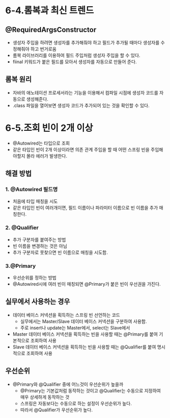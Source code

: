 # 6-4.롬복과 최신 트렌드

## @RequiredArgsConstructor

- 생성자 주입을 하려면 생성자를 추가해줘야 하고 필드가 추가될 때마다 생성자를 수정해줘야 하고 번거로움
- 롬복 라이브러리를 이용하여 필드 주입처럼 생성자 주입을 할 수 있다.
- fiinal 키워드가 붙은 필드를 모아서 생성자를 자동으로 만들어 준다.

## 롬복 원리

- 자바의 애노테이션 프로세서라는 기능을 이용해서 컴파일 시점에 생성자 코드를 자동으로 생성해준다.
- .class 파일을 열어보면 생성자 코드가 추가되어 있는 것을 확인할 수 있다.

# 6-5.조회 빈이 2개 이상

- @Autowired는 타입으로 조회
- 같은 타입인 빈이 2개 이상이라면 의존 관계 주입을 할 때 어떤 스프링 빈을 주입해야할지 몰라 에러가 발생한다.

## 해결 방법

### 1. @Autowired 필드명

- 처음에 타입 매칭을 시도
- 같은 타입인 빈이 여러개이면, 필드 이름이나 파라미터 이름으로 빈 이름을 추가 매칭한다.

### 2. @Qualifier

- 추가 구분자를 붙여주는 방법
- 빈 이름을 변경하는 것은 아님
- 추가 구분자로 못찾으면 빈 이름으로 매칭을 시도함.

### 3.@Primary

- 우선순위를 정하는 방법
- @Autowired시에 여러 빈이 매칭되면 @Primary가 붙은 빈이 우선권을 가진다.

## 실무에서 사용하는 경우

- 데이터 베이스 커넥션을 획득하는 스프링 빈 선언하는 코드
    - 실무에서는 Master/Slave 데이터 베이스 커넥션을 구분하여 사용함.
    - 주로 insert나 update는 Master에서, select는 Slave에서
- Master 데이터 베이스 커넥션을 획득하는 빈을 사용할 때는 @Primary를 붙여 기본적으로 조회하여 사용
- Slave 데이터 베이스 커넥션을 획득하는 빈을 사용할 때는 @Qualifier를 붙여 명시적으로 조회하여 사용

## 우선순위

- @Primary와 @Qualifier 중에 어느것이 우선순위가 높을까
    - @Primary는 기본값처럼 동작하는 것이고 @Qualifier는 수동으로 지정하여 매우 상세하게 동작하는 것
    - 스프링은 자동보다는 수동으로 하는 설정이 우선순위가 높다.
    - 따라서 @Qualifier가 우선순위가 높다.